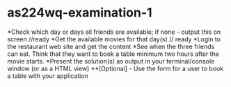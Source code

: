 # as224wq-examination-1

*Check which day or days all friends are available; if none - output this on screen  //ready
*Get the available movies for that day(s) // ready 
*Login to the restaurant web site and get the content
*See when the three friends can eat. Think that they want to book a table minimum two hours after the movie starts.
*Present the solution(s) as output in your terminal/console window (or as a HTML view)
**[Optional] - Use the form for a user to book a table with your application